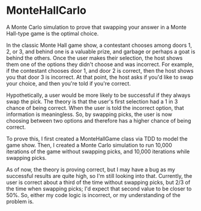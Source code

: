 # MonteHallCarlo
A Monte Carlo simulation to prove that swapping your answer in a Monte Hall-type game is the optimal choice.

In the classic Monte Hall game show, a contestant chooses among doors 1, 2, or 3, and behind one is a valuable prize, and garbage or perhaps a goat is behind the others.
Once the user makes their selection, the host shows them one of the options they didn't choose and was incorrect.
For example, if the contestant chooses door 1, and door 2 is correct, then the host shows you that door 3 is incorrect.
At that point, the host asks if you'd like to swap your choice, and then you're told if you're correct.

Hypothetically, a user would be more likely to be successful if they always swap the pick. 
The theory is that the user's first selection had a 1 in 3 chance of being correct.
When the user is told the incorrect option, that information is meaningless.
So, by swapping picks, the user is now choosing between two options and therefore has a higher chance of being correct.

To prove this, I first created a MonteHallGame class via TDD to model the game show.
Then, I created a Monte Carlo simulation to run 10,000 iterations of the game without swapping picks, and 10,000 iterations while swapping picks.

As of now, the theory is proving correct, but I may have a bug as my successful results are quite high, so I'm still looking into that.
Currently, the user is correct about a third of the time without swapping picks, but 2/3 of the time when swapping picks; I'd expect that second value to be closer to 50%.
So, either my code logic is incorrect, or my understanding of the problem is.
